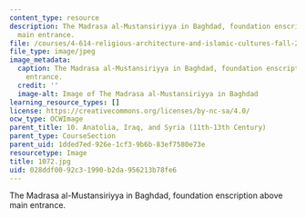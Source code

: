 ```yaml
---
content_type: resource
description: The Madrasa al-Mustansiriyya in Baghdad, foundation enscription above
  main entrance.
file: /courses/4-614-religious-architecture-and-islamic-cultures-fall-2002/028ddf0092c31990b2da956213b78fe6_1072.jpg
file_type: image/jpeg
image_metadata:
  caption: The Madrasa al-Mustansiriyya in Baghdad, foundation enscription above main
    entrance.
  credit: ''
  image-alt: Image of The Madrasa al-Mustansiriyya in Baghdad
learning_resource_types: []
license: https://creativecommons.org/licenses/by-nc-sa/4.0/
ocw_type: OCWImage
parent_title: 10. Anatolia, Iraq, and Syria (11th-13th Century)
parent_type: CourseSection
parent_uid: 1dded7ed-926e-1cf3-9b6b-83ef7580e73e
resourcetype: Image
title: 1072.jpg
uid: 028ddf00-92c3-1990-b2da-956213b78fe6
---
```

The Madrasa al-Mustansiriyya in Baghdad, foundation enscription above main entrance.